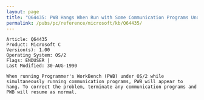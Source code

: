 ```yaml
---
layout: page
title: "Q64435: PWB Hangs When Run with Some Communication Programs Under OS/2"
permalink: /pubs/pc/reference/microsoft/kb/Q64435/
---
```


	Article: Q64435
	Product: Microsoft C
	Version(s): 1.00
	Operating System: OS/2
	Flags: ENDUSER |
	Last Modified: 30-AUG-1990
	
	When running Programmer's WorkBench (PWB) under OS/2 while
	simultaneously running communication programs, PWB will appear to
	hang. To correct the problem, terminate any communication programs and
	PWB will resume as normal.
